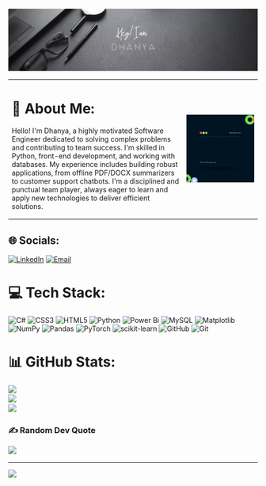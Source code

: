 <p align="center">
  <img src="https://github.com/DhanyaMU/DhanyaMU/blob/main/banner.png" alt="banner"/>
</p>

<table>
  <tr>
    <td valign="top" width="70%">
      
# 💫 About Me:
Hello! I'm Dhanya, a highly motivated Software Engineer dedicated to solving complex problems and contributing to team success. I'm skilled in Python, front-end development, and working with databases. My experience includes building robust applications, from offline PDF/DOCX summarizers to customer support chatbots. I'm a disciplined and punctual team player, always eager to learn and apply new technologies to deliver efficient solutions.

  </td>
  <td width="30%">
    <img src="https://github.com/DhanyaMU/DhanyaMU/blob/main/gif1.gif?raw=true" alt="animated-gif" width="200"/>
  </td>
  </tr>
</table>

## 🌐 Socials:
[![LinkedIn](https://img.shields.io/badge/LinkedIn-%230077B5.svg?logo=linkedin&logoColor=white)](https://linkedin.com/in/dhanya-m-u-a101a528b) [![Email](https://img.shields.io/badge/Email-D14836?logo=gmail&logoColor=white)](mailto:dhanyaumakanth@gmail.com) 

# 💻 Tech Stack:
![C#](https://img.shields.io/badge/c%23-%23239120.svg?style=flat&logo=csharp&logoColor=white) 
![CSS3](https://img.shields.io/badge/css3-%231572B6.svg?style=flat&logo=css3&logoColor=white) 
![HTML5](https://img.shields.io/badge/html5-%23E34F26.svg?style=flat&logo=html5&logoColor=white) 
![Python](https://img.shields.io/badge/python-3670A0?style=flat&logo=python&logoColor=ffdd54) 
![Power Bi](https://img.shields.io/badge/power_bi-F2C811?style=flat&logo=powerbi&logoColor=black) 
![MySQL](https://img.shields.io/badge/mysql-4479A1.svg?style=flat&logo=mysql&logoColor=white) 
![Matplotlib](https://img.shields.io/badge/Matplotlib-%23ffffff.svg?style=flat&logo=Matplotlib&logoColor=black) 
![NumPy](https://img.shields.io/badge/numpy-%23013243.svg?style=flat&logo=numpy&logoColor=white) 
![Pandas](https://img.shields.io/badge/pandas-%23150458.svg?style=flat&logo=pandas&logoColor=white) 
![PyTorch](https://img.shields.io/badge/PyTorch-%23EE4C2C.svg?style=flat&logo=PyTorch&logoColor=white) 
![scikit-learn](https://img.shields.io/badge/scikit--learn-%23F7931E.svg?style=flat&logo=scikit-learn&logoColor=white) 
![GitHub](https://img.shields.io/badge/github-%23121011.svg?style=flat&logo=github&logoColor=white) 
![Git](https://img.shields.io/badge/git-%23F05033.svg?style=flat&logo=git&logoColor=white)

# 📊 GitHub Stats:
![](https://github-readme-stats.vercel.app/api?username=DhanyaMU&theme=transparent&hide_border=true&include_all_commits=false&count_private=false)<br/>
![](https://nirzak-streak-stats.vercel.app/?user=DhanyaMU&theme=transparent&hide_border=true)<br/>
![](https://github-readme-stats.vercel.app/api/top-langs/?username=DhanyaMU&theme=transparent&hide_border=true&include_all_commits=false&count_private=false&layout=compact)

### ✍️ Random Dev Quote
![](https://quotes-github-readme.vercel.app/api?type=horizontal&theme=radical)

---
[![](https://visitcount.itsvg.in/api?id=DhanyaMU&icon=0&color=0)](https://visitcount.itsvg.in)

<!-- Proudly created with GPRM ( https://gprm.itsvg.in ) -->
